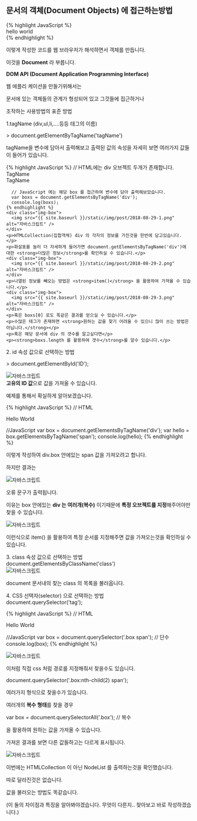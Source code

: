 <h2 class="title">문서의 객체(Document Objects) 에 접근하는방법</h2>

<div class="box">
	{% highlight JavaScript %}
	 <div class="title">hello world</div>
	{% endhighlight %}
	<p>이렇게 작성한 코드를 웹 브라우저가 해석하면서 객체를 만듭니다.</p>
	<p>이것을 <strong>Document</strong> 라 부릅니다. </p>
	<strong>DOM API (Document Application Programming Interface)</strong>
	<p>웹 에플리 케이션을 만들기위해서는</p>
	<p>문서에 있는 객체들의 관계가 형성되어 있고 그것들에 접근하거나</p>
	<p>조작하는 사용방법의 표준 방법</p>
</div>

<div class="box">
	<div class="small-title">1.tagName (div,ul,li,....등등 태그의 이름)</div>
	<p> > document.getElementByTagName('tagName')</p>
	<p>tagName을 변수에 담아서 출력해보고 출력된 값의 속성을 자세히 보면 여러가지 값들이 들어가 있습니다. </p>
	{% highlight JavaScript %}
	  // HTML에는 div 오브젝트 두개가 존재합니다.
		<div class="box" id="boxId" onclick="">TagName</div>
		<div class="box" id="boxIds" onclick="">TagName</div>

	  // JavaScript 에는 해당 box 를 접근하여 변수에 담아 출력해보았습니다.
	  var boxs = document.getElementsByTagName('div');
	  console.log(boxs);
	{% endhighlight %}
	<div class="img-box">
	  <img src="{{ site.baseurl }}/static/img/post/2018-08-29-1.png" alt="자바스크립트" />
	</div>
	<p>HTMLCollection(집합객체) div 의 각자의 정보를 가진것을 한번에 담고있습니다.</p>
	<p>화살표를 눌러 더 자세하게 들어가면 document.getElementsByTagName('div')에 대한 <strong>더많은 정보</strong>를 확인하실 수 있습니다.</p>
	<div class="img-box">
	  <img src="{{ site.baseurl }}/static/img/post/2018-08-29-2.png" alt="자바스크립트" />
	</div>
	<p>나열된 정보를 빼오는 방법은 <strong>item()</strong> 을 활용하여 가져올 수 있습니다.</p>
	<div class="img-box">
	  <img src="{{ site.baseurl }}/static/img/post/2018-08-29-3.png" alt="자바스크립트" />
	</div>
	<p>혹은 boxs[0] 로도 똑같은 결과를 얻으실 수 있습니다.</p>
	<p>수많은 태그가 존재하면 <strong>원하는 값을 찾기 어려울 수 있으니 많이 쓰는 방법은 아닙니다.</strong></p>
	<p>혹은 해당 문서에 div 의 갯수를 알고싶다면</p>
	<p><strong>boxs.length 를 활용하여 갯수</strong>를 알수 있습니다.</p>
</div>

<div class="box">
<div class="small-title">2. id 속성 값으로 선택하는 방법</div>
	<p> > document.getElementById('ID');</p>
<div class="img-box">
  <img src="{{ site.baseurl }}/static/img/post/2018-08-29-4.png" alt="자바스크립트" />
</div>
<strong>고유의 ID 값</strong>으로 값을 가져올 수 있습니다.

<p>예제를 통해서 확실하게 알아보겠습니다.</p>

{% highlight JavaScript %}
 // HTML 
 <div class="box" id="boxid">
 	<span>Hello World</span>
 </div>
 <div></div>
 
 //JavaScript
 var box = document.getElementsByTagName('div');
 var hello = box.getElementsByTagName('span');
 console.log(hello);
{% endhighlight %}
<p>이렇게 작성하여 div.box 안에있는 span 값을 가져오려고 합니다.</p>
<p>하지만 결과는 </p>
<div class="img-box">
  <img src="{{ site.baseurl }}/static/img/post/2018-08-29-5.png" alt="자바스크립트" />
</div>
<p>오류 문구가 출력됩니다. </p>
<p>이유는 box 안에있는 <strong>div 는 여러개(복수)</strong> 이기때문에 <strong>특정 오브젝트를 지정</strong>해주어야만 찾을 수 있습니다.</p>
<div class="img-box">
  <img src="{{ site.baseurl }}/static/img/post/2018-08-29-6.png" alt="자바스크립트" />
</div>
<p>이런식으로 item() 을 활용하여 특정 순서를 지정해주면 값을 가져오는것을 확인하실 수 있습니다.</p>
</div>

<div class="box">
<div class="small-title">3. class 속성 값으로 선택하는 방법</div>
document.getElementsByClassName('class') 
<div class="img-box">
  <img src="{{ site.baseurl }}/static/img/post/2018-08-29-7.png" alt="자바스크립트" />
</div>
<p>document 문서내의 찾는 class 의 목록을 불러옵니다. </p>
</div>

<div class="box">
<div class="small-title">4. CSS 선택자(selector) 으로 선택하는 방법</div>
document.querySelector('tag');

{% highlight JavaScript %}
 // HTML 
 <div class="box" id="boxid">
 	<span>Hello World</span>
 </div>
 <div></div>
 
 //JavaScript
 var box = document.querySelector('.box span'); // 단수
 console.log(box);
{% endhighlight %}
<div class="img-box">
  <img src="{{ site.baseurl }}/static/img/post/2018-08-29-8.png" alt="자바스크립트" />
</div>
<p>이처럼 직접 css 처럼 경로를 지정해줘서 찾을수도 있습니다.</p>
<p>document.querySelector('.box:nth-child(2) span');</p>
<p>여러가지 형식으로 찾을수가 있습니다.</p>

<p>여러개의 <strong>복수 형태</strong>를 찾을 경우</p>
<p> var box = document.querySelectorAll('.box'); // 복수</p>
<p> 을 활용하여 원하는 값을 가져올 수 있습니다.</p>
<p> 가져온 결과를 보면 다른 값들하고는 다르게 표시됩니다.</p>
 <div class="img-box">
  <img src="{{ site.baseurl }}/static/img/post/2018-08-29-9.png" alt="자바스크립트" />
</div>
<p>이번에는 HTMLCollection 이 아닌 NodeList 를 출력하는것을 확인했습니다.</p>
<p>따로 달라진것은 없습니다.</p>
<p>값을 불러오는 방법도 똑같습니다.</p>
<p>(이 둘의 차이점과 특징을 알아봐야겠습니다. 무엇이 다른지.. 찾아보고 바로 작성하겠습니다.)</p>
</div>
